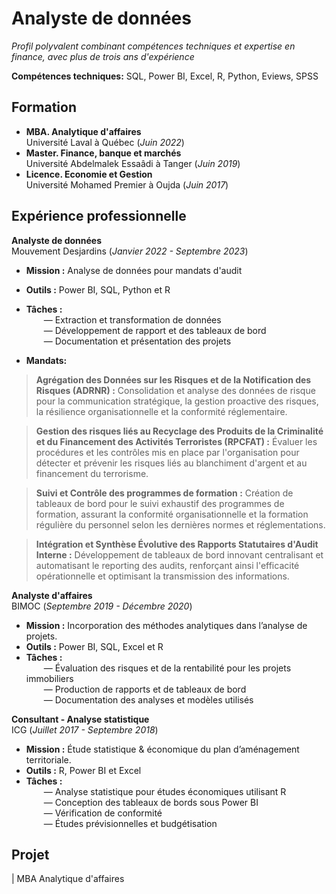 # Analyste de données 
*Profil polyvalent combinant compétences techniques et expertise en finance, avec plus de trois ans d'expérience* 

**Compétences techniques:** SQL, Power BI, Excel, R, Python, Eviews, SPSS

## Formation
- **MBA. Analytique d'affaires**  
Université Laval à Québec (_Juin 2022_)  
- **Master. Finance, banque et marchés**  
Université Abdelmalek Essaâdi à Tanger (_Juin 2019_)
- **Licence. Economie et Gestion**  
Université Mohamed Premier à Oujda (_Juin 2017_)

## Expérience professionnelle
**Analyste de données**  
Mouvement Desjardins (_Janvier 2022 - Septembre 2023_)  

- **Mission :**  Analyse de données pour mandats d'audit
- **Outils  :**  Power BI, SQL, Python et R
- **Tâches  :**  
  &emsp;&emsp;— Extraction et transformation de données  
  &emsp;&emsp;— Développement de rapport et des tableaux de bord  
  &emsp;&emsp;— Documentation et présentation des projets  
  
- **Mandats:**

> **Agrégation des Données sur les Risques et de la Notification des Risques (ADRNR) :**   Consolidation et analyse des données de risque pour la communication stratégique, la gestion proactive des risques, la résilience organisationnelle et la conformité réglementaire.  

> **Gestion des risques liés au Recyclage des Produits de la Criminalité et du Financement des Activités Terroristes (RPCFAT) :** Évaluer les procédures et les contrôles mis en place par l'organisation pour détecter et prévenir les risques liés au blanchiment d'argent et au financement du terrorisme.  

> **Suivi et Contrôle des programmes de formation :**   Création de tableaux de bord pour le suivi exhaustif des programmes de formation, assurant la conformité organisationnelle et la formation régulière du personnel selon les dernières normes et réglementations.  

> **Intégration et Synthèse Évolutive des Rapports Statutaires d'Audit Interne :** Développement de tableaux de bord innovant centralisant et automatisant le reporting des audits, renforçant ainsi l'efficacité opérationnelle et optimisant la transmission des informations.

**Analyste d'affaires**  
BIMOC (_Septembre 2019 - Décembre 2020_)  

- **Mission :**  Incorporation des méthodes analytiques dans l’analyse de projets.
- **Outils  :**  Power BI, SQL, Excel et R
- **Tâches  :**  
  &emsp;&emsp;— Évaluation des risques et de la rentabilité pour les projets immobiliers  
  &emsp;&emsp;— Production de rapports et de tableaux de bord  
  &emsp;&emsp;— Documentation des analyses et modèles utilisés  


**Consultant - Analyse statistique**  
ICG (_Juillet 2017 - Septembre 2018_)  

- **Mission :**  Étude statistique & économique du plan d’aménagement territoriale.
- **Outils  :**  R, Power BI et Excel
- **Tâches  :**  
  &emsp;&emsp;— Analyse statistique pour études économiques utilisant R  
  &emsp;&emsp;— Conception des tableaux de bords sous Power BI  
  &emsp;&emsp;— Vérification de conformité  
  &emsp;&emsp;— Études prévisionnelles et budgétisation  

## Projet
| MBA Analytique d'affaires


